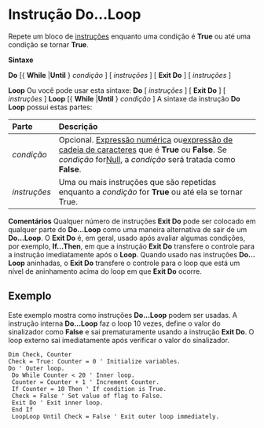 
# Instrução Do...Loop

Repete um bloco de [instruções](b8bdf64f-5920-1ae9-16d0-b26d09524a30.md) enquanto uma condição é **True** ou até uma condição se tornar **True**.

 **Sintaxe**

 **Do** [{ **While** |**Until** } _condição_ ]
[ _instruções_ ]
[ **Exit Do** ]
[ _instruções_ ]

 **Loop**
Ou você pode usar esta sintaxe:
 **Do**
[ _instruções_ ]
[ **Exit Do** ]
[ _instruções_ ]
 **Loop** [{ **While** |**Until** } _condição_ ]
A sintaxe da instrução  **Do Loop** possui estas partes:


|**Parte**|**Descrição**|
|:-----|:-----|
| _condição_|Opcional. [Expressão numérica](b8bdf64f-5920-1ae9-16d0-b26d09524a30.md) ou[expressão de cadeia de caracteres](b8bdf64f-5920-1ae9-16d0-b26d09524a30.md) que é **True** ou **False**. Se _condição_ for[Null](b8bdf64f-5920-1ae9-16d0-b26d09524a30.md), a  _condição_ será tratada como **False**.|
| _instruções_|Uma ou mais instruções que são repetidas enquanto a  _condição_ for **True** ou até ela se tornar True.|
 **Comentários**
Qualquer número de instruções  **Exit Do** pode ser colocado em qualquer parte do **Do…Loop** como uma maneira alternativa de sair de um **Do…Loop**. O **Exit Do** é, em geral, usado após avaliar algumas condições, por exemplo, **If…Then**, em que a instrução **Exit Do** transfere o controle para a instrução imediatamente após o **Loop**.
Quando usado nas instruções  **Do…Loop** aninhadas, o **Exit Do** transfere o controle para o loop que está um nível de aninhamento acima do loop em que **Exit Do** ocorre.

## Exemplo

Este exemplo mostra como instruções  **Do...Loop** podem ser usadas. A instrução interna **Do...Loop** faz o loop 10 vezes, define o valor do sinalizador como **False** e sai prematuramente usando a instrução **Exit Do**. O loop externo sai imediatamente após verificar o valor do sinalizador.


```
Dim Check, Counter 
Check = True: Counter = 0 ' Initialize variables. 
Do ' Outer loop. 
 Do While Counter < 20 ' Inner loop. 
 Counter = Counter + 1 ' Increment Counter. 
 If Counter = 10 Then ' If condition is True. 
 Check = False ' Set value of flag to False. 
 Exit Do ' Exit inner loop. 
 End If 
 LoopLoop Until Check = False ' Exit outer loop immediately. 

```

